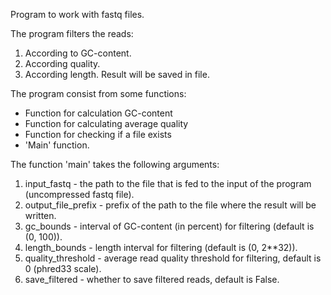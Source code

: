 Program to work with fastq files.

The program filters the reads:
1. According to GC-content.
2. According quality.
3. According length.
Result will be saved in file.

The program consist from some functions:
- Function for calculation GC-content
- Function for calculating average quality
- Function for checking if a file exists
- 'Main' function.

The function 'main' takes the following arguments:
1. input_fastq - the path to the file that is fed to the input of the program (uncompressed fastq file).
2. output_file_prefix - prefix of the path to the file where the result will be written. 
3. gc_bounds - interval of GC-content (in percent) for filtering (default is (0, 100)).
4. length_bounds - length interval for filtering (default is (0, 2**32)).
5. quality_threshold - average read quality threshold for filtering, default is 0 (phred33 scale).
6. save_filtered - whether to save filtered reads, default is False.